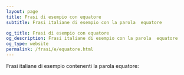 ```yaml
---
layout: page
title: Frasi di esempio con equatore 
subtitle: Frasi italiane di esempio con la parola  equatore

og_title: Frasi di esempio con equatore 
og_description: Frasi italiane di esempio con la parola  equatore
og_type: website
permalink: /frasi/e/equatore.html
---
```


Frasi italiane di esempio contenenti la parola equatore:


